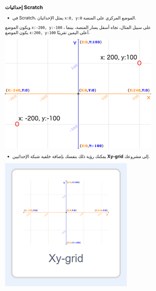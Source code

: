 ### إحداثيات Scratch

+ في Scratch، يمثل الإحداثيان `x:0, y:0` الموضع المركزي على المنصة.

ويكون الموضع `x:-200, y:-100` ، على سبيل المثال، تجاه أسفل يسار المنصة، بينما يكون الموضع `x:200, y:100` أعلى اليمين تقريبًا.

![إحداثيات المنصة](images/coordinates-stage.png)

+ يمكنك رؤية ذلك بنفسك بإضافة خلفية شبكة الإحداثيين **Xy-grid** إلى مشروعك.

![إحداثيات المنصة](images/coordinates-backdrop.png)